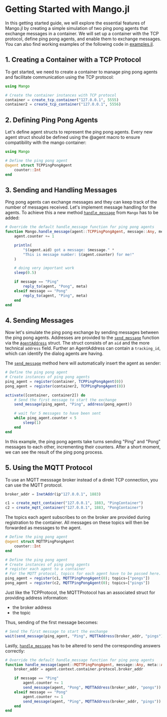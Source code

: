 # Getting Started with Mango.jl

In this getting started guide, we will explore the essential features of Mango.jl by creating a simple simulation of two ping pong agents that exchange messages in a container. We will set up a container with the TCP protocol, define ping pong agents, and enable them to exchange messages.
You can also find working examples of the following code in [examples.jl](../../test/examples.jl).

## 1. Creating a Container with a TCP Protocol

To get started, we need to create a container to manage ping pong agents and facilitate communication using the TCP protocol:

```julia
using Mango

# Create the container instances with TCP protocol
container = create_tcp_container("127.0.0.1", 5555)
container2 = create_tcp_container("127.0.0.1", 5556)
```

## 2. Defining Ping Pong Agents

Let's define agent structs to represent the ping pong agents. Every new agent struct should be defined using the @agent macro to ensure compatibility with the mango container:

```julia
using Mango

# Define the ping pong agent
@agent struct TCPPingPongAgent
    counter::Int
end
```

## 3. Sending and Handling Messages

Ping pong agents can exchange messages and they can keep track of the number of messages received. Let's implement message handling for the agents. To achieve this a new method [`handle_message`](@ref) from `Mango` has to be added:

```julia
# Override the default handle_message function for ping pong agents
function Mango.handle_message(agent::TCPPingPongAgent, message::Any, meta::Any)
    agent.counter += 1

    println(
        "$(agent.aid) got a message: $message." *
        "This is message number: $(agent.counter) for me!"
    )

    # doing very important work
    sleep(0.5)

    if message == "Ping"
        reply_to(agent, "Pong", meta)
    elseif message == "Pong"
        reply_to(agent, "Ping", meta)
    end
end
```

## 4. Sending Messages

Now let's simulate the ping pong exchange by sending messages between the ping pong agents. 
Addresses are provided to the [`send_message`](@ref) function via the [`AgentAddress`](@ref) struct.
The struct consists of an `aid` and the more technical `address` field. Further an AgentAddress 
can contain a `tracking_id`, which can identify the dialog agents are having.

The [`send_message`](@ref) method here will automatically insert the agent as sender:

```julia
# Define the ping pong agent
# Create instances of ping pong agents
ping_agent = register(container, TCPPingPongAgent(0))
pong_agent = register(container2, TCPPingPongAgent(0))

activate([container, container2]) do
    # Send the first message to start the exchange
    send_message(ping_agent, "Ping", address(pong_agent))

    # wait for 5 messages to have been sent
    while ping_agent.counter < 5
        sleep(1)
    end
end
```

In this example, the ping pong agents take turns sending "Ping" and "Pong" messages to each other, incrementing their counters. After a short moment, we can see the result of the ping pong process.

## 5. Using the MQTT Protocol
To use an MQTT messsage broker instead of a direkt TCP connection, you can use the MQTT protocol.

```julia
broker_addr = InetAddr(ip"127.0.0.1", 1883)

c1 = create_mqtt_container("127.0.0.1", 1883, "PingContainer")
c2 = create_mqtt_container("127.0.0.1", 1883, "PongContainer")
```

The topics each agent subscribes to on the broker are provided during registration to the container.
All messages on these topics will then be forwarded as messages to the agent.

```julia
# Define the ping pong agent
@agent struct MQTTPingPongAgent
    counter::Int
end

# Define the ping pong agent
# Create instances of ping pong agents
# register each agent to a container
# For the MQTT protocol, topics for each agent have to be passed here.
ping_agent = register(c1, MQTTPingPongAgent(0); topics=["pongs"])
pong_agent = register(c2, MQTTPingPongAgent(0); topics=["pings"])
```

Just like the TCPProtocol, the MQTTProtocol has an associated struct for providing address information:
* the broker address
* the topic

Thus, sending of the first message becomes:

```julia
# Send the first message to start the exchange
wait(send_message(ping_agent, "Ping", MQTTAddress(broker_addr, "pings")))
```


Lastly, [`handle_message`](@ref) has to be altered to send the corresponding answers correctly:

```julia
# Override the default handle_message function for ping pong agents
function handle_message(agent::MQTTPingPongAgent, message::Any, meta::Any)
    broker_addr = agent.context.container.protocol.broker_addr

    if message == "Ping"
        agent.counter += 1
        send_message(agent, "Pong", MQTTAddress(broker_addr, "pongs"))
    elseif message == "Pong"
        agent.counter += 1
        send_message(agent, "Ping", MQTTAddress(broker_addr, "pings"))
    end
end
```
